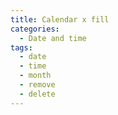 ```yaml
---
title: Calendar x fill
categories:
  - Date and time
tags:
  - date
  - time
  - month
  - remove
  - delete
---
```

